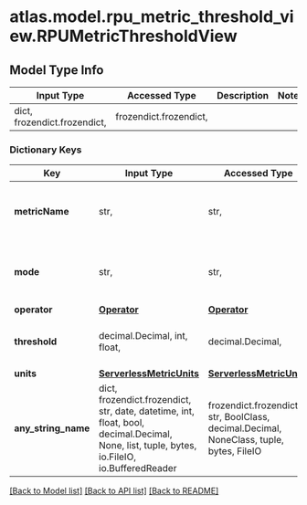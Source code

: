 # atlas.model.rpu_metric_threshold_view.RPUMetricThresholdView

## Model Type Info
Input Type | Accessed Type | Description | Notes
------------ | ------------- | ------------- | -------------
dict, frozendict.frozendict,  | frozendict.frozendict,  |  | 

### Dictionary Keys
Key | Input Type | Accessed Type | Description | Notes
------------ | ------------- | ------------- | ------------- | -------------
**metricName** | str,  | str,  | Human-readable label that identifies the metric against which MongoDB Cloud checks the configured **metricThreshold.threshold**. | [optional] 
**mode** | str,  | str,  | MongoDB Cloud computes the current metric value as an average. | [optional] must be one of ["AVERAGE", ] 
**operator** | [**Operator**](Operator.md) | [**Operator**](Operator.md) |  | [optional] 
**threshold** | decimal.Decimal, int, float,  | decimal.Decimal,  | Value of metric that, when exceeded, triggers an alert. | [optional] value must be a 64 bit float
**units** | [**ServerlessMetricUnits**](ServerlessMetricUnits.md) | [**ServerlessMetricUnits**](ServerlessMetricUnits.md) |  | [optional] 
**any_string_name** | dict, frozendict.frozendict, str, date, datetime, int, float, bool, decimal.Decimal, None, list, tuple, bytes, io.FileIO, io.BufferedReader | frozendict.frozendict, str, BoolClass, decimal.Decimal, NoneClass, tuple, bytes, FileIO | any string name can be used but the value must be the correct type | [optional]

[[Back to Model list]](../../README.md#documentation-for-models) [[Back to API list]](../../README.md#documentation-for-api-endpoints) [[Back to README]](../../README.md)

